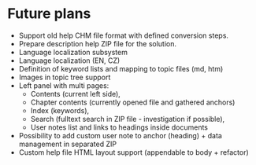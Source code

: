# Future plans

- Support old help CHM file format with defined conversion steps.
- Prepare description help ZIP file for the solution.
- Language localization subsystem
- Language localization (EN, CZ)
- Definition of keyword lists and mapping to topic files (md, htm)
- Images in topic tree support
- Left panel with multi pages:
  - Contents (current left side),
  - Chapter contents (currently opened file and gathered anchors) 
  - Index (keywords), 
  - Search (fulltext search in ZIP file - investigation if possible), 
  - User notes list and links to headings inside documents
- Possibility to add custom user note to anchor (heading) + data management in separated ZIP
- Custom help file HTML layout support (appendable to body + refactor)